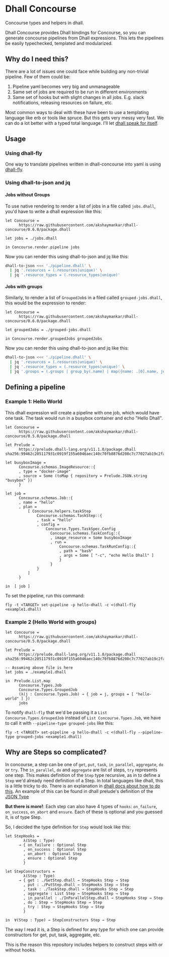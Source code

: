 # Dhall Concourse
Concourse types and helpers in dhall.

Dhall Concourse provides Dhall bindings for Concourse, so you can generate concourse pipelines from Dhall expressions. This lets the pipelines be easily typechecked, templated and modularized.

## Why do I need this?

There are a lot of issues one could face while building any non-trivial pipeline. Few of them could be:
1. Pipeline yaml becomes very big and unmanageable
2. Same set of jobs are required to be run in different environments
3. Same set of hooks but with slight changes in all jobs. E.g. slack notifications, releasing resources on failure, etc.

Most common ways to deal with these have been to use a templating language like erb or tools like spruce. But this gets very messy very fast. We can do a lot better with a typed total language. I'll let [dhall speak for itself](https://dhall-lang.org/).

## Usage

### Using dhall-fly

One way to translate pipelines written in dhall-concourse into yaml is using [dhall-fly](https://github.com/akshaymankar/dhall-fly#installation).

### Using dhall-to-json and jq

#### Jobs without Groups

To use native rendering to render a list of jobs in a file called `jobs.dhall`, you'd have to write a dhall expression like this:

```dhall
let Concourse = 
      https://raw.githubusercontent.com/akshaymankar/dhall-concourse/0.6.0/package.dhall

let jobs = ./jobs.dhall

in Concourse.render.pipeline jobs
```

Now you can render this using dhall-to-json and jq like this:

```bash
dhall-to-json <<< './pipeline.dhall' \
  | jq '.resources = (.resources|unique)' \
  | jq '.resource_types = (.resource_types|unique)'
```

#### Jobs with groups

Similarly, to render a list of `GroupedJob`s in a filed called `grouped-jobs.dhall`, this would be the expression to render:

```dhall
let Concourse = 
      https://raw.githubusercontent.com/akshaymankar/dhall-concourse/0.6.0/package.dhall

let groupedJobs = ./grouped-jobs.dhall

in Concourse.render.groupedJobs groupedJobs
```

Now you can render this using dhall-to-json and jq like this:

```bash
dhall-to-json <<< './pipeline.dhall' \
  | jq '.resources = (.resources|unique)' \
  | jq '.resource_types = (.resource_types|unique)' \
  | jq '.groups = (.groups | group_by(.name) | map({name: .[0].name, jobs: (map(.jobs) | flatten) }))'
```

## Defining a pipeline

### Example 1: Hello World

This dhall expression will create a pipeline with one job, which would have one task. The task would run in a busybox container and echo "Hello Dhall".

```dhall
let Concourse =
      https://raw.githubusercontent.com/akshaymankar/dhall-concourse/0.5.0/package.dhall

let Prelude =
      https://prelude.dhall-lang.org/v11.1.0/package.dhall sha256:99462c205117931c0919f155a6046aec140c70fb8876d208c7c77027ab19c2fa

let busyboxImage =
      Concourse.schemas.ImageResource::{
      , type = "docker-image"
      , source = Some (toMap { repository = Prelude.JSON.string "busybox" })
      }

let job =
      Concourse.schemas.Job::{
      , name = "hello"
      , plan =
          [ Concourse.helpers.taskStep
              Concourse.schemas.TaskStep::{
              , task = "hello"
              , config =
                  Concourse.Types.TaskSpec.Config
                    Concourse.schemas.TaskConfig::{
                    , image_resource = Some busyboxImage
                    , run =
                        Concourse.schemas.TaskRunConfig::{
                        , path = "bash"
                        , args = Some [ "-c", "echo Hello Dhall" ]
                        }
                    }
              }
          ]
      }

in  [ job ]
```

To set the pipeline, run this command:

```
fly -t <TARGET> set-pipeline -p hello-dhall -c <(dhall-fly <example1.dhall)
```

### Example 2 (Hello World with groups)

```dhall
let Concourse =
      https://raw.githubusercontent.com/akshaymankar/dhall-concourse/0.5.0/package.dhall

let Prelude =
      https://prelude.dhall-lang.org/v11.1.0/package.dhall sha256:99462c205117931c0919f155a6046aec140c70fb8876d208c7c77027ab19c2fa

-- Assuming above file is here
let jobs = ./example1.dhall

in  Prelude.List.map
      Concourse.Types.Job
      Concourse.Types.GroupedJob
      (λ(j : Concourse.Types.Job) → { job = j, groups = [ "hello-world" ] })
      jobs
```

To notify `dhall-fly` that we'd be passing it a `List Concourse.Types.GroupedJob` instead of `List Concourse.Types.Job`, we have to call it with `--pipeline-type grouped-jobs` like this:
```
fly -t <TARGET> set-pipeline -p hello-dhall -c <(dhall-fly --pipeline-type grouped-jobs <example1.dhall)
```

## Why are Steps so complicated?

In concourse, a step can be one of `get`, `put`, `task`, `in_parallel`, `aggregate`, `do` or `try`. The `in_parallel`, `do` and `aggregate` are list of steps, `try` represents one step. This makes definition of the `Step` type recursive, as in to define a `Step` we'd already need definition of a Step. In total languages like dhall, this is a little tricky to do. There is an explanation in [dhall docs about how to do this](https://docs.dhall-lang.org/howtos/How-to-translate-recursive-code-to-Dhall.html). An example of this can be found in dhall prelude's definition of the [JSON Type](https://github.com/dhall-lang/dhall-lang/blob/master/Prelude/JSON/Type)

**But there is more!**: Each step can also have 4 types of `hooks`: `on_failure`, `on_success`, `on_abort` and `ensure`. Each of these is optional and you guessed it, is of type Step.

So, I decided the type definition for `Step` would look like this:

```dhall
let StepHooks =
        λ(Step : Type)
      → { on_failure : Optional Step
        , on_success : Optional Step
        , on_abort : Optional Step
        , ensure : Optional Step
        }

let StepConstructors =
        λ(Step : Type)
      → { get : ./GetStep.dhall → StepHooks Step → Step
        , put : ./PutStep.dhall → StepHooks Step → Step
        , task : ./TaskStep.dhall → StepHooks Step → Step
        , aggregate : List Step → StepHooks Step → Step
        , in_parallel : ./InParallelStep.dhall → StepHooks Step → Step
        , do : Step → StepHooks Step → Step
        , try : Step → StepHooks Step → Step
        }

in  ∀(Step : Type) → StepConstructors Step → Step

```

The way I read it is, a Step is defined for any type for which one can provide constructors for get, put, task, aggregate, etc.

This is the reason this repository includes helpers to construct steps with or without hooks.

